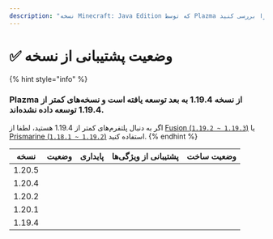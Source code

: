 ```yaml
---
description: "نسخه Minecraft: Java Edition که توسط Plazma پشتیبانی می‌شود را بررسی کنید."
---
```


# ✅ وضعیت پشتیبانی از نسخه

{% hint style="info" %}

### Plazma از نسخه 1.19.4 به بعد توسعه یافته است و نسخه‌های کمتر از 1.19.4 توسعه داده نشده‌اند.

اگر به دنبال پلتفرم‌های کمتر از 1.19.4 هستید، لطفا از [Fusion (`1.19.2 ~ 1.19.3`)](https://github.com/RuinedTechnologyUnify/Fusion) یا [Prismarine (`1.18.1 ~ 1.19.2`)](https://github.com/PrismarineTeam/Prismarine) استفاده کنید.
{% endhint %}

|  نسخه  |                                                                            وضعیت                                                                           |                                                                پایداری                                                                |                                                          پشتیبانی از ویژگی‌ها                                                         |                                                                                 وضعیت ساخت                                                                                |
| :----: | :--------------------------------------------------------------------------------------------------------------------------------------------------------: | :-----------------------------------------------------------------------------------------------------------------------------------: | :-----------------------------------------------------------------------------------------------------------------------------------: | :-----------------------------------------------------------------------------------------------------------------------------------------------------------------------: |
| 1.20.5 |                  <img src="https://img.shields.io/badge/%EB%8C%80%EA%B8%B0%EC%A4%91-gray?style=for-the-badge" alt="" data-size="original">                 | <img src="https://img.shields.io/badge/%EC%A0%95%EB%B3%B4%20%EC%97%86%EC%9D%8C-gray?style=for-the-badge" alt="" data-size="original"> | <img src="https://img.shields.io/badge/%EC%A0%95%EB%B3%B4%20%EC%97%86%EC%9D%8C-gray?style=for-the-badge" alt="" data-size="original"> |                   <img src="https://img.shields.io/badge/%EC%A0%95%EB%B3%B4%20%EC%97%86%EC%9D%8C-gray?style=for-the-badge" alt="" data-size="original">                   |
| 1.20.4 |                <img src="https://img.shields.io/badge/%EC%A7%80%EC%9B%90%EC%A4%91-success?style=for-the-badge" alt="" data-size="original">                | <img src="https://img.shields.io/badge/%EB%A7%A4%EC%9A%B0%20%EC%A2%8B%EC%9D%8C-blue?style=for-the-badge" alt="" data-size="original"> |                   <img src="https://img.shields.io/badge/100%-blue?style=for-the-badge" alt="" data-size="original">                  | <img src="https://img.shields.io/github/actions/workflow/status/PlazmaMC/Plazma/release.yml?style=for-the-badge&label=%20&branch=ver/1.20.4" alt="" data-size="original"> |
| 1.20.2 | <img src="https://img.shields.io/badge/%EA%B8%B0%EB%8A%A5%20%EC%B6%94%EA%B0%80%20%EC%A2%85%EB%A3%8C-blue?style=for-the-badge" alt="" data-size="original"> | <img src="https://img.shields.io/badge/%EB%A7%A4%EC%9A%B0%20%EC%A2%8B%EC%9D%8C-blue?style=for-the-badge" alt="" data-size="original"> |                   <img src="https://img.shields.io/badge/100%-blue?style=for-the-badge" alt="" data-size="original">                  | <img src="https://img.shields.io/github/actions/workflow/status/PlazmaMC/Plazma/release.yml?style=for-the-badge&label=%20&branch=ver/1.20.2" alt="" data-size="original"> |
| 1.20.1 |            <img src="https://img.shields.io/badge/%EC%A7%80%EC%9B%90%20%EC%A2%85%EB%A3%8C-red?style=for-the-badge" alt="" data-size="original">            | <img src="https://img.shields.io/badge/%EB%A7%A4%EC%9A%B0%20%EC%A2%8B%EC%9D%8C-blue?style=for-the-badge" alt="" data-size="original"> |                   <img src="https://img.shields.io/badge/100%-blue?style=for-the-badge" alt="" data-size="original">                  |                   <img src="https://img.shields.io/badge/%EC%A0%95%EB%B3%B4%20%EC%97%86%EC%9D%8C-gray?style=for-the-badge" alt="" data-size="original">                   |
| 1.19.4 |            <img src="https://img.shields.io/badge/%EC%A7%80%EC%9B%90%20%EC%A2%85%EB%A3%8C-red?style=for-the-badge" alt="" data-size="original">            | <img src="https://img.shields.io/badge/%EB%A7%A4%EC%9A%B0%20%EC%A2%8B%EC%9D%8C-blue?style=for-the-badge" alt="" data-size="original"> |                   <img src="https://img.shields.io/badge/100%-blue?style=for-the-badge" alt="" data-size="original">                  |                   <img src="https://img.shields.io/badge/%EC%A0%95%EB%B3%B4%20%EC%97%86%EC%9D%8C-gray?style=for-the-badge" alt="" data-size="original">                   |
